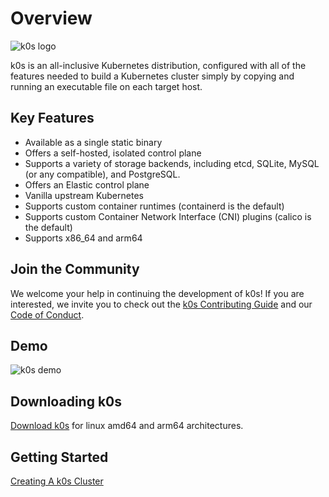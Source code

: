 # Overview
![k0s logo](img/k0s-logo-full-color.svg)

k0s is an all-inclusive Kubernetes distribution, configured with all of the features needed to build a Kubernetes cluster simply by copying and running an executable file on each target host.

## Key Features
- Available as a single static binary
- Offers a self-hosted, isolated control plane
- Supports a variety of storage backends, including etcd, SQLite, MySQL (or any
  compatible), and PostgreSQL.
- Offers an Elastic control plane
- Vanilla upstream Kubernetes
- Supports custom container runtimes (containerd is the default)
- Supports custom Container Network Interface (CNI) plugins (calico is the
  default)
- Supports x86_64 and arm64

## Join the Community
We welcome your help in continuing the development of k0s! If you are
interested, we invite you to check out the [k0s Contributing Guide](contributors/overview.md) and our [Code of
Conduct](contributors/CODE_OF_CONDUCT.md).

## Demo
![k0s demo](img/k0s_demo.gif)

## Downloading k0s
[Download k0s](https://github.com/k0sproject/k0s/releases) for linux amd64 and arm64 architectures.

## Getting Started
[Creating A k0s Cluster](install.md)